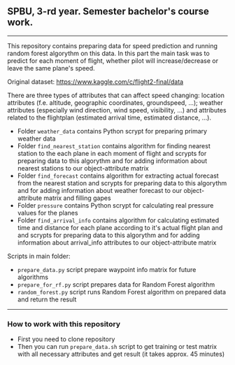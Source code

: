 ## SPBU, 3-rd year. Semester bachelor's course work.
***

This repository contains preparing data for speed prediction and running random forest algorythm on this data. In this part the main task was to predict for each moment of flight, whether pilot will increase/decrease or leave the same plane's speed.

Original dataset:
https://www.kaggle.com/c/flight2-final/data

There are three types of attributes that can affect speed changing: location attributes (f.e. altitude, geographic coordinates, groundspeed, ...); weather attributes (especially wind direction, wind speed, visibility, ...) and attributes related to the flightplan (estimated arrival time, estimated distance, ...).

* Folder `weather_data` contains Python scrypt for preparing primary weather data
* Folder `find_nearest_station` contains algorithm for finding nearest station to the each plane in each moment of flight and scrypts for preparing data to this algorythm and for adding information about nearest stations to our object-attribute matrix
* Folder `find_forecast` contains algorithm for extracting actual forecast from the nearest station and scrypts for preparing data to this algorythm and for adding information about weather forecast to our object-attribute matrix and filling gapes
* Folder `pressure` contains Python scrypt for calculating real pressure values for the planes
* Folder `find_arrival_info` contains algorithm for calculating estimated time and distance for each plane according to it's actual flight plan and and scrypts for preparing data to this algorythm and for adding information about arrival_info attributes to our object-attribute matrix

Scripts in main folder:
* `prepare_data.py` script prepare waypoint info matrix for future algorithms
* `prepare_for_rf.py` script prepares data for Random Forest algorithm
* `random_forest.py` script runs Random Forest algorithm on prepared data and return the result

***

### How to work with this repository

* First you need to clone repository
* Then you can run `prepare_data.sh` script to get training or test matrix with all necessary attributes and get result (it takes approx. 45 minutes)
